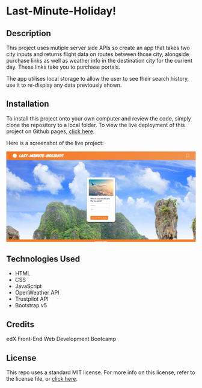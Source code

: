 # Last-Minute-Holiday!

## Description

This project uses mutiple server side APIs so create an app that takes two city inputs and returns flight data on routes between those city, alongside purchase links as well as weather info in the destination city for the current day. These links take you to purchase portals.

The app utilises local storage to allow the user to see their search history, use it to re-display any data previously shown.

## Installation

To install this project onto your own computer and review the code, simply clone the repository to a local folder. To view the live deployment of this project on Github pages, [click here](https://tg-ivy.github.io/same-day-holiday/).

Here is a screenshot of the live project:

![A screenshot of the full webpage](./img/site-screenshot.png)

## Technologies Used

- HTML
- CSS
- JavaScript
- OpenWeather API
- Trustpilot API
- Bootstrap v5

## Credits

edX Front-End Web Development Bootcamp

## License

This repo uses a standard MIT license. For more info on this license, refer to the license file, or [click here](https://choosealicense.com/licenses/mit/).
